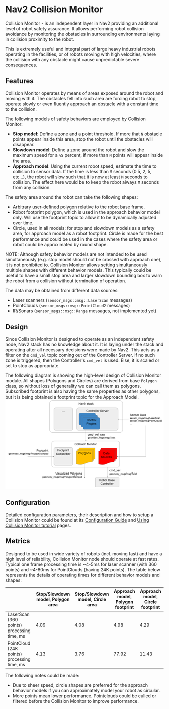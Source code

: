 # Nav2 Collision Monitor

Collision Monitor - is an independent layer in Nav2 providing an additional level of robot safety assurance.
It allows performing robot collision avoidance by monitoring the obstacles in surrounding environments laying in collision proximity to the robot.

This is extremely useful and integral part of large heavy industrial robots operating in the facilities, or of robots moving with high velocities, where the collision with any obstacle might cause unpredictable severe consequences.

## Features

Collision Monitor operates by means of areas exposed around the robot and moving with it.
The obstacles fell into such area are forcing robot to stop, operate slowly or even fluently approach an obstacle with a constant time to the collision.

The following models of safety behaviors are employed by Collision Monitor:

* **Stop model**: Define a zone and a point threshold. If more that `N` obstacle points appear inside this area, stop the robot until the obstacles will disappear.
* **Slowdown model**: Define a zone around the robot and slow the maximum speed for a `%S` percent, if more than `N` points will appear inside the area.
* **Approach model**: Using the current robot speed, estimate the time to collision to sensor data. If the time is less than `M` seconds (0.5, 2, 5, etc...), the robot will slow such that it is now at least `M` seconds to collision. The effect here would be to keep the robot always `M` seconds from any collision.

The safety area around the robot can take the following shapes:

* Arbitrary user-defined polygon relative to the robot base frame.
* Robot footprint polygon, which is used in the approach behavior model only. Will use the footprint topic to allow it to be dynamically adjusted over time.
* Circle, used in all models: for stop and slowdown models as a safety area, for approach model as a robot footprint. Circle is made for the best performance and could be used in the cases where the safety area or robot could be approximated by round shape.

NOTE: Although safety behavior models are not intended to be used simultaneously (e.g. stop model should not be crossed with approach one), it is not prohibited to. Collision Monitor allows setting simultaneously multiple shapes with different behavior models. This typically could be useful to have a small stop area and larger slowdown bounding box to warn the robot from a collision without termination of operation.

The data may be obtained from different data sources:

* Laser scanners (`sensor_msgs::msg::LaserScan` messages)
* PointClouds (`sensor_msgs::msg::PointCloud2` messages)
* IR/Sonars (`sensor_msgs::msg::Range` messages, not implemented yet)

## Design

Since Collision Monitor is designed to operate as an independent safety node, Nav2 stack has no knowledge about it.
It is laying under the stack and operating after all necessary decisions were made by Nav2.
This acts as a filter on the `cmd_vel` topic coming out of the Controller Server. If no such zone is triggered, then the Controller's `cmd_vel` is used. Else, it is scaled or set to stop as appropriate. 

The following diagram is showing the high-level design of Collision Monitor module. All shapes (Polygons and Circles) are derived from base `Polygon` class, so without loss of generality we can call them as polygons. Subscribed footprint is also having the same properties as other polygons, but it is being obtained a footprint topic for the Approach Model. 
![HDL.png](doc/HLD.png)

## Configuration

Detailed configuration parameters, their description and how to setup a Collision Monitor could be found at its [Configuration Guide](https://navigation.ros.org/configuration/packages/configuring-collision-monitor.html) and [Using Collision Monitor tutorial](https://navigation.ros.org/tutorials/docs/using_collision_monitor.html) pages.


## Metrics

Designed to be used in wide variety of robots (incl. moving fast) and have a high level of reliability, Collision Monitor node should operate at fast rates.
Typical one frame processing time is ~4-5ms for laser scanner (with 360 points) and ~4-80ms for PointClouds (having 24K points).
The table below represents the details of operating times for different behavior models and shapes:

| | Stop/Slowdown model, Polygon area | Stop/Slowdown model, Circle area | Approach model, Polygon footprint | Approach model, Circle footprint |
|-|-----------------------------------|----------------------------------|-----------------------------------|----------------------------------|
| LaserScan (360 points) processing time, ms  | 4.09 | 4.08 | 4.98  | 4.29  |
| PointCloud (24K points) processing time, ms | 4.13 | 3.76 | 77.92 | 11.43 |

The following notes could be made:

 * Due to sheer speed, circle shapes are preferred for the approach behavior models if you can approximately model your robot as circular.
 * More points mean lower performance. Pointclouds could be culled or filtered before the Collision Monitor to improve performance. 
